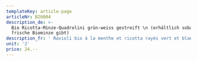 ```yaml
---
templateKey: article-page
articleNr: B20004
description_de: >-
  Bio Ricotta-Minze-Quadrolini grün-weiss gestreift \n (erhältlich sobald es
  frische Biominze gibt)
description_fr: ' Ravioli bio à la menthe et ricotta rayés vert et blanc \n (disponibles dès la saison de la menthe fraîche)'
unit: '2'
price: 24.--
---
```


